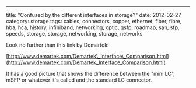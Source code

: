 ---
title: "Confused by the different interfaces in storage?"
date: 2012-02-27
category: storage
tags: cables, connectors, copper, ethernet, fiber, fibre, hba, hca, history, infiniband, networking, optic, qsfp, roadmap, san, sfp, speeds, storage, storage, networking, storage, networks

Look no further than this link by Demartek:

[http://www.demartek.com/Demartek\_Interface\_Comparison.html](http://www.demartek.com/Demartek_Interface_Comparison.html)

It has a good picture that shows the difference between the "mini LC", mSFP or whatever it's called and the standard LC connector.
